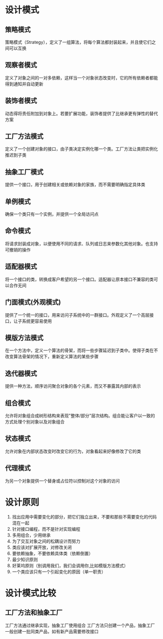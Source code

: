 # 设计模式

## 策略模式
策略模式（Strategy），定义了一组算法，将每个算法都封装起来，并且使它们之间可以互换


## 观察者模式
定义了对象之间的一对多依赖，这样当一个对象状态改变时，它的所有依赖者都能得到通知并自动更新

## 装饰者模式
动态得将责任附加到对象上。若要扩展功能，装饰者提供了比继承更有弹性的替代方案

## 工厂方法模式
定义了一个创建对象的接口，由子类决定实例化哪一个类。工厂方法让类把实例化推迟到子类

## 抽象工厂模式
提供一个接口，用于创建相关或依赖对象的家族，而不需要明确指定具体类

## 单例模式
确保一个类只有一个实例，并提供一个全局访问点

## 命令模式
将请求封装成对象，以便使用不同的请求、队列或日志来参数化其他对象。也支持可撤销的操作

## 适配器模式
将一个接口的类，转换成客户希望的另一个接口。适配器让原本接口不兼容的类可以合作无间

## 门面模式(外观模式)
提供了一个统一的接口，用来访问子系统中的一群接口。外观定义了一个高层接口，让子系统更容易使用

## 模版方法模式
在一个方法中，定义一个算法的骨架，而将一些步骤延迟到子类中。使得子类在不改变算法骨架的情况下，重新定义算法的某些步骤

## 迭代器模式
提供一种方法，顺序访问聚合对象的各个元素，而又不暴露其内部的表示

## 组合模式
允许将对象组合成树形结构来表现"整体/部分"层次结构。组合能让客户以一致的方式处理个别对象以及对象组合

## 状态模式
允许对象在内部状态改变时改变它的行为，对象看起来好像修改了它的类

## 代理模式
为另一个对象提供一个替身或占位符以控制对这个对象的访问


# 设计原则

1. 找出应用中需要变化的部分，把它们独立出来，不要和那些不需要变化的代码混在一起
2. 针对接口编程，而不是针对实现编程
3. 多用组合，少用继承
4. 为了交互对象之间的松耦设计而努力
5. 类应该对扩展开放，对修改关闭
6. 要依赖抽象，不要依赖具体类（依赖倒置）
7. 最少知识原则
8. 好莱坞原则（别调用我们，我们会调用你,比如模版方法模式）
9. 一个类应该只有一个引起变化的原因（单一职责）


# 设计模式比较

## 工厂方法和抽象工厂
工厂方法通过继承实现，抽象工厂使用组合
工厂方法只创建一个产品，抽象工厂一般创建一批同类产品，如有新产品需要修改接口














